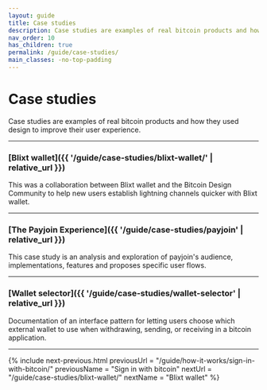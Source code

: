 ```yaml
---
layout: guide
title: Case studies
description: Case studies are examples of real bitcoin products and how they used design to improve their user experience.
nav_order: 10
has_children: true
permalink: /guide/case-studies/
main_classes: -no-top-padding
---
```


<!--

Illustration sources:

-->

# Case studies

Case studies are examples of real bitcoin products and how they used design to improve their user experience.

---

### [Blixt wallet]({{ '/guide/case-studies/blixt-wallet/' | relative_url }})

This was a collaboration between Blixt wallet and the Bitcoin Design Community to help new users establish lightning channels quicker with Blixt wallet.

---

### [The Payjoin Experience]({{ '/guide/case-studies/payjoin' | relative_url }})

This case study is an analysis and exploration of payjoin's audience, implementations, features and proposes specific user flows.

---

### [Wallet selector]({{ '/guide/case-studies/wallet-selector' | relative_url }})

Documentation of an interface pattern for letting users choose which external wallet to use when withdrawing, sending, or receiving in a bitcoin application.

---

{% include next-previous.html
   previousUrl = "/guide/how-it-works/sign-in-with-bitcoin/"
   previousName = "Sign in with bitcoin"
   nextUrl = "/guide/case-studies/blixt-wallet/"
   nextName = "Blixt wallet"
%}
